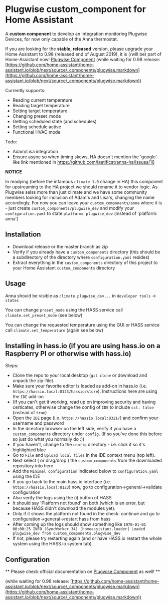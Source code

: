 # Plugwise custom_component for Home Assistant
A **custom component** to develop an integration monitoring Plugwise Devices, for now only capable of the Anna thermostat.

If you are looking for the **stable, released** version, please upgrade your Home Assistant to 0.98 (released end of August 2019), it is (/will be) part of Home-Assistant now! [Plugwise Component](https://www.home-assistant.io/components/plugwise/)
(while waiting for 0.98 release: [https://github.com/home-assistant/home-assistant.io/blob/next/source/_components/plugwise.markdown](https://github.com/home-assistant/home-assistant.io/blob/next/source/_components/plugwise.markdown))

Currently supports:

- Reading current temperature
- Reading target temperature
- Setting target temperature
- Changing preset_mode 
- Getting scheduled state (and schedules)
- Setting schedule active
- Functional HVAC mode

Todo:

- Adam/Lisa integration
- Ensure async so when timing skews, HA doesn't mention the 'google'-like link mentioned in https://github.com/laetificat/anna-ha/issues/16

**NOTICE**

In readying (before the infamous `climate-1.0` change in HA) this component for upstreaming to the HA project we should rename it to vendor logic. As Plugwise selss more than just climate and we have some community members looking for inclusion of Adam's and Lisa's, changing the name accordingly. For now you can leave your `custom_components/anna` where it is - just create `custom_components/plugwise_dev` and modify your `configuration.yaml` to state `platform: plugwise_dev` (instead of 'platform: anna')

## Installation
- Download release or the master branch as zip
- Verify if you already have a `custom_components` directory (this should be a subdirectory of the directory where `configuration.yaml` resides)
- Extract everything in the `custom_components` directory of this project to your Home Assistant `custom_components` directory

## Usage

Anna should be visible as `climate.plugwise_dev...` in `developer tools` -> `states` 

You can change `preset_mode` using the HASS service call `climate.set_preset_mode` (see below)

You can change the requested temperature using the GUI or HASS service call `climate.set_temperature` (again see below)

## Installing in hass.io (if you are using hass.io on a Raspberry PI or otherwise with hass.io)

Steps:

 - Clone the repo to your local desktop (`git clone` or download and unpack the zip-file).
 - Make sure your favorite editor is loaded as add-on in hass.io (i.e. `https://hassio.local:8123/hassio/store`). Instructions here are using the `IDE` add-on
 - (If you can't get it working, read up on improving security and having certicates, otherwise change the config of `IDE` to include `ssl: false` (instead of `true`)
 - Open the `IDE` page (i.e. `https://hassio.local:8321/`) and confirm your username and password
 - In the directory browser on the left side, verify if you have a `custom_components` directory under `config`. (If so you've done this before so just do what you normally do :))
 - If you haven't, change to the `config` directory - i.e. click it so it's highlighted blue
 - Go to `File` and `Upload local files` in the IDE context menu (top left).
 - Next select ( or drag/drop ) the `custom_components` from the downloaded repository into here
 - Add the `Minimal configuration` indicated below to `configuration.yaml` using the IDE
 - If you go back to the main hass.io interface (i.e. `https://hassio.local:8123`) now, go to configuration->general->validate configuration
 - Also verify the logs using the (i) button of HASS
 - It should say 'Platform not found' on both (which is an error, but because HASS didn't download the modules yet). 
 - Only if it shows the platform not found in the check: continue and go to configuration->general->restart hass from hass
 - After coming up the logs should show something like `1970-01-01 00:00:25 INFO (SyncWorker_34) [homeassistant.loader] Loaded plugwise_dev from custom_components.plugwise_dev`
 - If not, please try restarting again (and or have HASS.io restart the whole system using the HASS.io system tab)

## Configuration

** Please check official documentation on [Plugwise Component](https://www.home-assistant.io/components/plugwise/) as well! **

(while waiting for 0.98 release: [https://github.com/home-assistant/home-assistant.io/blob/next/source/_components/plugwise.markdown](https://github.com/home-assistant/home-assistant.io/blob/next/source/_components/plugwise.markdown))

